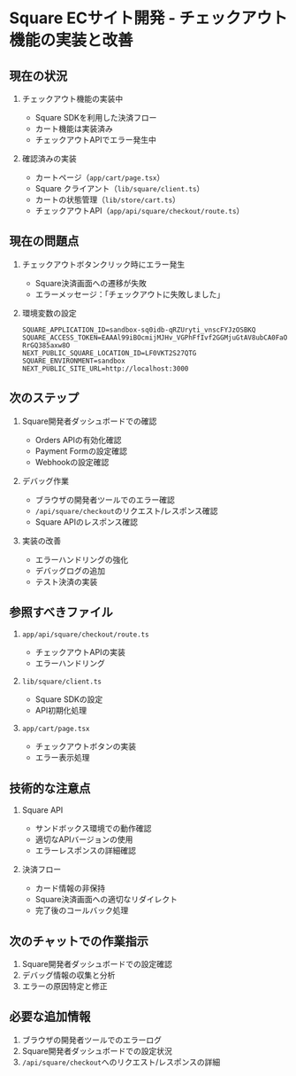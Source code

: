 # Square ECサイト開発 - チェックアウト機能の実装と改善

## 現在の状況
1. チェックアウト機能の実装中
   - Square SDKを利用した決済フロー
   - カート機能は実装済み
   - チェックアウトAPIでエラー発生中

2. 確認済みの実装
   - カートページ（`app/cart/page.tsx`）
   - Square クライアント（`lib/square/client.ts`）
   - カートの状態管理（`lib/store/cart.ts`）
   - チェックアウトAPI（`app/api/square/checkout/route.ts`）

## 現在の問題点
1. チェックアウトボタンクリック時にエラー発生
   - Square決済画面への遷移が失敗
   - エラーメッセージ：「チェックアウトに失敗しました」

2. 環境変数の設定
   ```env
   SQUARE_APPLICATION_ID=sandbox-sq0idb-qRZUryti_vnscFYJzOSBKQ
   SQUARE_ACCESS_TOKEN=EAAAl99iBOcmijMJHv_VGPhFfIvf2GGMjuGtAV8ubCA0FaO0sUj-RrGQ385axw8O
   NEXT_PUBLIC_SQUARE_LOCATION_ID=LF0VKT2S27QTG
   SQUARE_ENVIRONMENT=sandbox
   NEXT_PUBLIC_SITE_URL=http://localhost:3000
   ```

## 次のステップ
1. Square開発者ダッシュボードでの確認
   - Orders APIの有効化確認
   - Payment Formの設定確認
   - Webhookの設定確認

2. デバッグ作業
   - ブラウザの開発者ツールでのエラー確認
   - `/api/square/checkout`のリクエスト/レスポンス確認
   - Square APIのレスポンス確認

3. 実装の改善
   - エラーハンドリングの強化
   - デバッグログの追加
   - テスト決済の実装

## 参照すべきファイル
1. `app/api/square/checkout/route.ts`
   - チェックアウトAPIの実装
   - エラーハンドリング

2. `lib/square/client.ts`
   - Square SDKの設定
   - API初期化処理

3. `app/cart/page.tsx`
   - チェックアウトボタンの実装
   - エラー表示処理

## 技術的な注意点
1. Square API
   - サンドボックス環境での動作確認
   - 適切なAPIバージョンの使用
   - エラーレスポンスの詳細確認

2. 決済フロー
   - カード情報の非保持
   - Square決済画面への適切なリダイレクト
   - 完了後のコールバック処理

## 次のチャットでの作業指示
1. Square開発者ダッシュボードでの設定確認
2. デバッグ情報の収集と分析
3. エラーの原因特定と修正

## 必要な追加情報
1. ブラウザの開発者ツールでのエラーログ
2. Square開発者ダッシュボードでの設定状況
3. `/api/square/checkout`へのリクエスト/レスポンスの詳細

